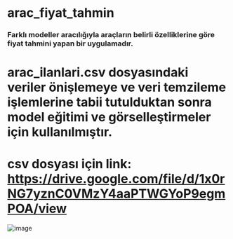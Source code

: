 # arac_fiyat_tahmin

### Farklı modeller aracılığıyla araçların belirli özelliklerine göre fiyat tahmini yapan bir uygulamadır.
# arac_ilanlari.csv dosyasındaki veriler önişlemeye ve veri temzileme işlemlerine tabii tutulduktan sonra model eğitimi ve görselleştirmeler için kullanılmıştır. 
# csv dosyası için link: https://drive.google.com/file/d/1x0rNG7yznC0VMzY4aaPTWGYoP9egmPOA/view


![image](https://github.com/havvabzkrtt/arac_fiyat_tahmin/assets/81237002/8d6d181d-a027-4ccd-80d6-8d6e36a2211a)

